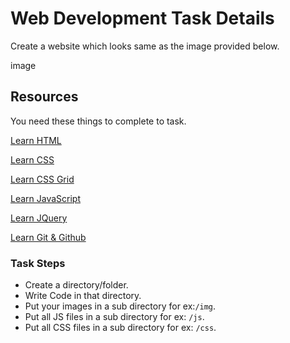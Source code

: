 # Web Development Task Details
Create a website which looks same as the image provided below.

image

## Resources
You need these things to complete to task.

[Learn HTML](https://www.youtube.com/playlist?list=PL4cUxeGkcC9ibZ2TSBaGGNrgh4ZgYE6Cc)

[Learn CSS](https://www.youtube.com/playlist?list=PL4cUxeGkcC9gQeDH6xYhmO-db2mhoTSrT)

[Learn CSS Grid](https://www.youtube.com/playlist?list=PL4cUxeGkcC9itC4TxYMzFCfveyutyPOCY)

[Learn JavaScript](https://www.youtube.com/playlist?list=PL4cUxeGkcC9i9Ae2D9Ee1RvylH38dKuET)

[Learn JQuery](https://www.youtube.com/playlist?list=PL4cUxeGkcC9hNUJ0j6ccnOAcJIPoTRpO4)

[Learn Git & Github](https://www.youtube.com/playlist?list=PL4cUxeGkcC9goXbgTDQ0n_4TBzOO0ocPR)

### Task Steps
- Create a directory/folder.
- Write Code in that directory.
- Put your images in a sub directory  for ex:`/img`.
- Put all JS files in a sub directory for ex: `/js`.
- Put all CSS files in a sub directory for ex: `/css`.
